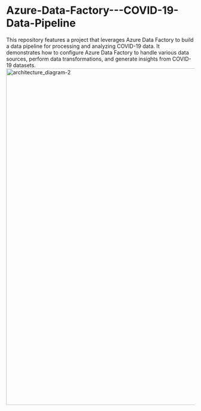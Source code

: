 # Azure-Data-Factory---COVID-19-Data-Pipeline
This repository features a project that leverages Azure Data Factory to build a data pipeline for processing and analyzing COVID-19 data. It demonstrates how to configure Azure Data Factory to handle various data sources, perform data transformations, and generate insights from COVID-19 datasets.
<img width="899" alt="architecture_diagram-2" src="https://github.com/user-attachments/assets/93370e43-dadd-491d-aded-e2f8d6d39ed8">

